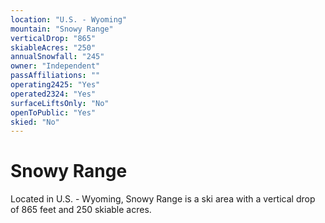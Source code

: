 ```yaml
---
location: "U.S. - Wyoming"
mountain: "Snowy Range"
verticalDrop: "865"
skiableAcres: "250"
annualSnowfall: "245"
owner: "Independent"
passAffiliations: ""
operating2425: "Yes"
operated2324: "Yes"
surfaceLiftsOnly: "No"
openToPublic: "Yes"
skied: "No"
---
```


# Snowy Range

Located in U.S. - Wyoming, Snowy Range is a ski area with a vertical drop of 865 feet and 250 skiable acres.